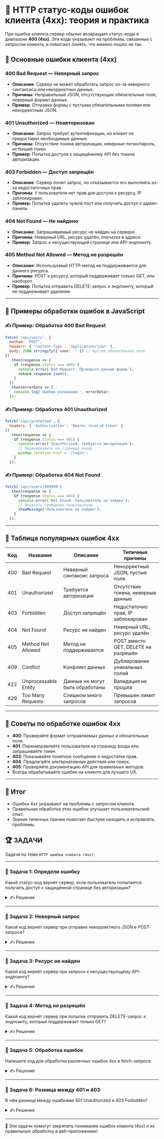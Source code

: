 # 📌 HTTP статус-коды ошибок клиента (4xx): теория и практика

При ошибке клиента сервер обычно возвращает статус-коды в диапазоне **400 (4xx)**. Эти коды указывают на проблемы, связанные с запросом клиента, и помогают понять, что именно пошло не так.

## 🔹 Основные ошибки клиента (4xx)

### 400 Bad Request — Неверный запрос
- **Описание**: Сервер не может обработать запрос из-за неверного синтаксиса или некорректных данных.
- **Причины**: Неправильный JSON, отсутствующие обязательные поля, неверный формат данных.
- **Пример**: Отправка формы с пустыми обязательными полями или некорректным JSON.

### 401 Unauthorized — Неавторизован
- **Описание**: Запрос требует аутентификации, но клиент не предоставил необходимые данные.
- **Причины**: Отсутствие токена авторизации, неверные логин/пароль, истёкший токен.
- **Пример**: Попытка доступа к защищённому API без токена авторизации.

### 403 Forbidden — Доступ запрещён
- **Описание**: Сервер понял запрос, но отказывается его выполнять из-за недостаточных прав.
- **Причины**: У пользователя нет прав для доступа к ресурсу, IP заблокирован.
- **Пример**: Попытка удалить чужой пост или получить доступ к админ-панели.

### 404 Not Found — Не найдено
- **Описание**: Запрашиваемый ресурс не найден на сервере.
- **Причины**: Неверный URL, ресурс удалён, опечатка в адресе.
- **Пример**: Запрос к несуществующей странице или API-эндпоинту.

### 405 Method Not Allowed — Метод не разрешён
- **Описание**: Используемый HTTP-метод не поддерживается для данного ресурса.
- **Причины**: POST к ресурсу, который поддерживает только GET, или наоборот.
- **Пример**: Попытка отправить DELETE-запрос к эндпоинту, который не поддерживает удаление.

---

## 📌 Примеры обработки ошибок в JavaScript

### ✍ Пример: Обработка 400 Bad Request
```javascript
fetch('/api/users', {
  method: 'POST',
  headers: { 'Content-Type': 'application/json' },
  body: JSON.stringify({ name: '' }) // Пустое обязательное поле
})
  .then(response => {
    if (response.status === 400) {
      console.error('Bad Request: Проверьте данные формы');
      return response.json();
    }
  })
  .then(errorData => {
    console.log('Ошибки валидации:', errorData);
  });
```

### ✍ Пример: Обработка 401 Unauthorized
```javascript
fetch('/api/protected', {
  headers: { 'Authorization': 'Bearer invalid-token' }
})
  .then(response => {
    if (response.status === 401) {
      console.error('Unauthorized: Требуется авторизация');
      // Перенаправить на страницу входа
      window.location.href = '/login';
    }
  });
```

### ✍ Пример: Обработка 404 Not Found
```javascript
fetch('/api/users/999999')
  .then(response => {
    if (response.status === 404) {
      console.error('Not Found: Пользователь не найден');
      // Показать сообщение пользователю
      showMessage('Пользователь не найден');
    }
  });
```

---

## 📌 Таблица популярных ошибок 4xx

| Код | Название              | Описание                              | Типичные причины                     |
|-----|----------------------|---------------------------------------|--------------------------------------|
| 400 | Bad Request          | Неверный синтаксис запроса            | Некорректный JSON, пустые поля       |
| 401 | Unauthorized         | Требуется авторизация                 | Отсутствие токена, неверные данные   |
| 403 | Forbidden            | Доступ запрещён                       | Недостаточно прав, IP заблокирован   |
| 404 | Not Found            | Ресурс не найден                      | Неверный URL, ресурс удалён          |
| 405 | Method Not Allowed   | Метод не поддерживается               | POST вместо GET, DELETE не разрешён  |
| 409 | Conflict             | Конфликт данных                       | Дублирование уникальных полей        |
| 422 | Unprocessable Entity | Данные не могут быть обработаны       | Валидация не прошла                 |
| 429 | Too Many Requests    | Слишком много запросов                | Превышен лимит запросов             |

---

## 🔹 Советы по обработке ошибок 4xx

- **400**: Проверяйте формат отправляемых данных и обязательные поля.
- **401**: Перенаправляйте пользователя на страницу входа или запрашивайте токен.
- **403**: Показывайте понятное сообщение о недостатке прав.
- **404**: Предлагайте альтернативные действия или поиск.
- **405**: Проверяйте документацию API для правильных методов.
- Всегда обрабатывайте ошибки на клиенте для лучшего UX.

---

## 🎯 Итог

- Ошибки 4xx указывают на проблемы с запросом клиента.
- Правильная обработка этих ошибок улучшает пользовательский опыт.
- Знание типичных причин помогает быстрее находить и исправлять проблемы.

## 🏆 ЗАДАЧИ

Задачи по теме `HTTP ошибки клиента (4xx)`:

---

### 📌 Задача 1: Определи ошибку
Какой статус-код вернёт сервер, если пользователь попытается получить доступ к защищённой странице без авторизации?
<details>
<summary>✍ Решение</summary>

**Ответ:**
401 Unauthorized — требуется авторизация для доступа к ресурсу.

</details>

---

### 📌 Задача 2: Неверный запрос
Какой код вернёт сервер при отправке некорректного JSON в POST-запросе?
<details>
<summary>✍ Решение</summary>

**Ответ:**
400 Bad Request — сервер не может обработать запрос из-за неверного синтаксиса.

</details>

---

### 📌 Задача 3: Ресурс не найден
Какой код вернёт сервер при запросе к несуществующему API-эндпоинту?
<details>
<summary>✍ Решение</summary>

**Ответ:**
404 Not Found — запрашиваемый ресурс не найден на сервере.

</details>

---

### 📌 Задача 4: Метод не разрешён
Какой код вернёт сервер при попытке отправить DELETE-запрос к эндпоинту, который поддерживает только GET?
<details>
<summary>✍ Решение</summary>

**Ответ:**
405 Method Not Allowed — используемый HTTP-метод не поддерживается для данного ресурса.

</details>

---

### 📌 Задача 5: Обработка ошибок
Напишите код для обработки различных ошибок 4xx в fetch-запросе:
<details>
<summary>✍ Решение</summary>

```javascript
fetch('/api/users', {
  method: 'POST',
  headers: { 'Content-Type': 'application/json' },
  body: JSON.stringify({ name: 'John' })
})
  .then(response => {
    if (response.status === 400) {
      console.error('Bad Request');
    } else if (response.status === 401) {
      console.error('Unauthorized');
    } else if (response.status === 403) {
      console.error('Forbidden');
    } else if (response.status === 404) {
      console.error('Not Found');
    } else if (response.status === 405) {
      console.error('Method Not Allowed');
    }
  });
```

</details>

---

### 📌 Задача 6: Разница между 401 и 403
В чём разница между ошибками 401 Unauthorized и 403 Forbidden?
<details>
<summary>✍ Решение</summary>

**Ответ:**
401 — клиент не предоставил данные для авторизации (нужно войти).
403 — клиент авторизован, но у него нет прав для доступа к ресурсу.

</details>

---

🎉 Эти задачи помогут закрепить понимание ошибок клиента (4xx) и их правильную обработку в веб-приложениях! 